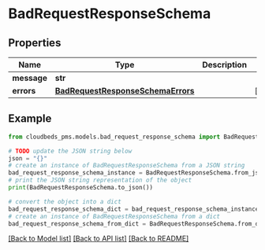 # BadRequestResponseSchema


## Properties

Name | Type | Description | Notes
------------ | ------------- | ------------- | -------------
**message** | **str** |  | 
**errors** | [**BadRequestResponseSchemaErrors**](BadRequestResponseSchemaErrors.md) |  | [optional] 

## Example

```python
from cloudbeds_pms.models.bad_request_response_schema import BadRequestResponseSchema

# TODO update the JSON string below
json = "{}"
# create an instance of BadRequestResponseSchema from a JSON string
bad_request_response_schema_instance = BadRequestResponseSchema.from_json(json)
# print the JSON string representation of the object
print(BadRequestResponseSchema.to_json())

# convert the object into a dict
bad_request_response_schema_dict = bad_request_response_schema_instance.to_dict()
# create an instance of BadRequestResponseSchema from a dict
bad_request_response_schema_from_dict = BadRequestResponseSchema.from_dict(bad_request_response_schema_dict)
```
[[Back to Model list]](../README.md#documentation-for-models) [[Back to API list]](../README.md#documentation-for-api-endpoints) [[Back to README]](../README.md)


